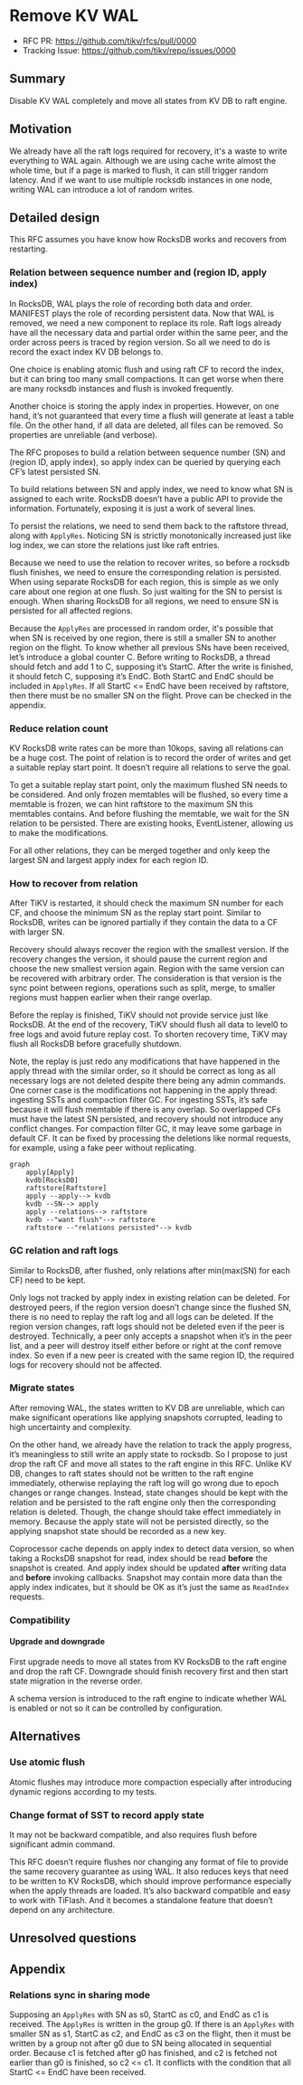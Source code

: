 # Remove KV WAL

- RFC PR: https://github.com/tikv/rfcs/pull/0000
- Tracking Issue: https://github.com/tikv/repo/issues/0000

## Summary

Disable KV WAL completely and move all states from KV DB to raft engine.

## Motivation

We already have all the raft logs required for recovery, it's a waste to write everything to WAL again. Although we are using cache write almost the whole time, but if a page is marked to flush, it can still trigger random latency. And if we want to use multiple rocksdb instances in one node, writing WAL can introduce a lot of random writes.

## Detailed design

This RFC assumes you have know how RocksDB works and recovers from restarting.

### Relation between sequence number and (region ID, apply index)

In RocksDB, WAL plays the role of recording both data and order. MANIFEST plays the role of recording persistent data. Now that WAL is removed, we need a new component to replace its role. Raft logs already have all the necessary data and partial order within the same peer, and the order across peers is traced by region version. So all we need to do is record the exact index KV DB belongs to.

One choice is enabling atomic flush and using raft CF to record the index, but it can bring too many small compactions. It can get worse when there are many rocksdb instances and flush is invoked frequently.

Another choice is storing the apply index in properties. However, on one hand, it’s not guaranteed that every time a flush will generate at least a table file. On the other hand, if all data are deleted, all files can be removed. So properties are unreliable (and verbose).

The RFC proposes to build a relation between sequence number (SN) and (region ID, apply index), so apply index can be queried by querying each CF’s latest persisted SN.

To build relations between SN and apply index, we need to know what SN is assigned to each write. RocksDB doesn’t have a public API to provide the information. Fortunately, exposing it is just a work of several lines.

To persist the relations, we need to send them back to the raftstore thread, along with `ApplyRes`. Noticing SN is strictly monotonically increased just like log index, we can store the relations just like raft entries.

Because we need to use the relation to recover writes, so before a rocksdb flush finishes, we need to ensure the corresponding relation is persisted. When using separate RocksDB for each region, this is simple as we only care about one region at one flush. So just waiting for the SN to persist is enough. When sharing RocksDB for all regions, we need to ensure SN is persisted for all affected regions.

Because the `ApplyRes` are processed in random order, it's possible that when SN is received by one region, there is still a smaller SN to another region on the flight. To know whether all previous SNs have been received, let’s introduce a global counter C. Before writing to RocksDB, a thread should fetch and add 1 to C, supposing it’s StartC. After the write is finished, it should fetch C, supposing it’s EndC. Both StartC and EndC should be included in `ApplyRes`. If all StartC <= EndC have been received by raftstore, then there must be no smaller SN on the flight. Prove can be checked in the appendix.

### Reduce relation count

KV RocksDB write rates can be more than 10kops, saving all relations can be a huge cost. The point of relation is to record the order of writes and get a suitable replay start point. It doesn’t require all relations to serve the goal.

To get a suitable replay start point, only the maximum flushed SN needs to be considered. And only frozen memtables will be flushed, so every time a memtable is frozen, we can hint raftstore to the maximum SN this memtables contains. And before flushing the memtable, we wait for the SN relation to be persisted. There are existing hooks, EventListener, allowing us to make the modifications.

For all other relations, they can be merged together and only keep the largest SN and largest apply index for each region ID.

### How to recover from relation

After TiKV is restarted, it should check the maximum SN number for each CF, and choose the minimum SN as the replay start point. Similar to RocksDB, writes can be ignored partially if they contain the data to a CF with larger SN.

Recovery should always recover the region with the smallest version. If the recovery changes the version, it should pause the current region and choose the new smallest version again. Region with the same version can be recovered with arbitrary order. The consideration is that version is the sync point between regions, operations such as split, merge, to smaller regions must happen earlier when their range overlap.

Before the replay is finished, TiKV should not provide service just like RocksDB. At the end of the recovery, TiKV should flush all data to level0 to free logs and avoid future replay cost. To shorten recovery time, TiKV may flush all RocksDB before gracefully shutdown.

Note, the replay is just redo any modifications that have happened in the apply thread with the similar order, so it should be correct as long as all necessary logs are not deleted despite there being any admin commands. One corner case is the modifications not happening in the apply thread: ingesting SSTs and compaction filter GC. For ingesting SSTs, it’s safe because it will flush memtable if there is any overlap. So overlapped CFs must have the latest SN persisted, and recovery should not introduce any conflict changes. For compaction filter GC, it may leave some garbage in default CF. It can be fixed by processing the deletions like normal requests, for example, using a fake peer without replicating.

```mermaid
graph
    apply[Apply]
    kvdb[RocksDB]
    raftstore[Raftstore]
    apply --apply--> kvdb
    kvdb --SN--> apply
    apply --relations--> raftstore
    kvdb --"want flush"--> raftstore
    raftstore --"relations persisted"--> kvdb
```

### GC relation and raft logs

Similar to RocksDB, after flushed, only relations after min(max(SN) for each CF) need to be kept.

Only logs not tracked by apply index in existing relation can be deleted. For destroyed peers, if the region version doesn’t change since the flushed SN, there is no need to replay the raft log and all logs can be deleted. If the region version changes, raft logs should not be deleted even if the peer is destroyed. Technically, a peer only accepts a snapshot when it’s in the peer list, and a peer will destroy itself either before or right at the conf remove index. So even if a new peer is created with the same region ID, the required logs for recovery should not be affected.

### Migrate states

After removing WAL, the states written to KV DB are unreliable, which can make significant operations like applying snapshots corrupted, leading to high uncertainty and complexity. 

On the other hand, we already have the relation to track the apply progress, it’s meaningless to still write an apply state to rocksdb. So I propose to just drop the raft CF and move all states to the raft engine in this RFC. Unlike KV DB, changes to raft states should not be written to the raft engine immediately, otherwise replaying the raft log will go wrong due to epoch changes or range changes. Instead, state changes should be kept with the relation and be persisted to the raft engine only then the corresponding relation is deleted. Though, the change should take effect immediately in memory. Because the apply state will not be persisted directly, so the applying snapshot state should be recorded as a new key.

Coprocessor cache depends on apply index to detect data version, so when taking a RocksDB snapshot for read, index should be read **before** the snapshot is created. And apply index should be updated **after** writing data and **before** invoking callbacks. Snapshot may contain more data than the apply index indicates, but it should be OK as it’s just the same as `ReadIndex` requests.

### Compatibility

#### Upgrade and downgrade

First upgrade needs to move all states from KV RocksDB to the raft engine and drop the raft CF. Downgrade should finish recovery first and then start state migration in the reverse order.

A schema version is introduced to the raft engine to indicate whether WAL is enabled or not so it can be controlled by configuration.

## Alternatives

### Use atomic flush

Atomic flushes may introduce more compaction especially after introducing dynamic regions according to my tests.

### Change format of SST to record apply state

It may not be backward compatible, and also requires flush before significant admin command.

This RFC doesn’t require flushes nor changing any format of file to provide the same recovery guarantee as using WAL. It also reduces keys that need to be written to KV RocksDB, which should improve performance especially when the apply threads are loaded. It’s also backward compatible and easy to work with TiFlash. And it becomes a standalone feature that doesn’t depend on any architecture.

## Unresolved questions

## Appendix

### Relations sync in sharing mode

Supposing an `ApplyRes` with SN as s0, StartC as c0, and EndC as c1 is received. The `ApplyRes` is written in the group g0. If there is an `ApplyRes` with smaller SN as s1, StartC as c2, and EndC as c3 on the flight, then it must be written by a group not after g0 due to SN being allocated in sequential order. Because c1 is fetched after g0 has finished, and c2 is fetched not earlier than g0 is finished, so c2 <= c1. It conflicts with the condition that all StartC <= EndC have been received.

